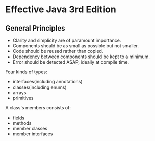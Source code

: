 # Effective Java 3rd Edition

## General Principles

- Clarity and simplicity are of paramount importance.
- Components should be as small as possible but not smaller.
- Code should be reused rather than copied.
- Dependency between components should be kept to a minimum.
- Error should be detected ASAP, ideally at compile time.

Four kinds of types:

- interfaces(including annotations)
- classes(including enums)
- arrays
- primitives

A class's members consists of:

- fields
- methods
- member classes
- member interfaces

